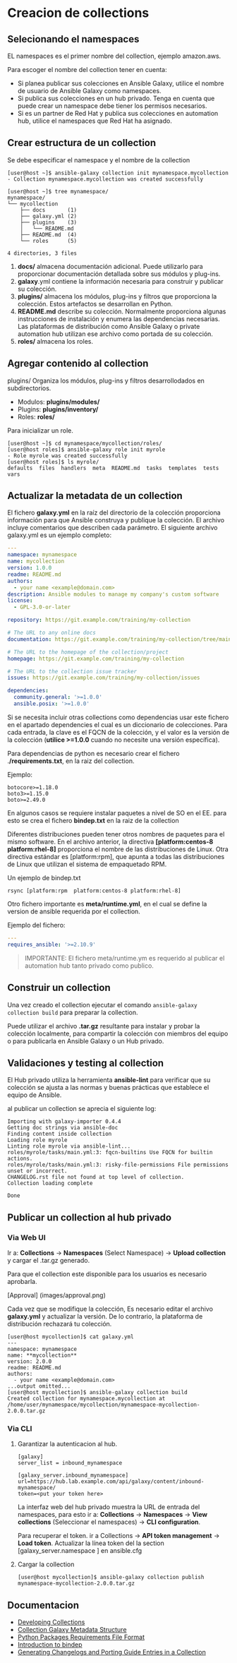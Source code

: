 # Creacion de collections

## Selecionando el namespaces

EL namespaces es el primer nombre del collection, ejemplo amazon.aws.

Para escoger el nombre del collection tener en cuenta:

* Si planea publicar sus colecciones en Ansible Galaxy, utilice el nombre de usuario de Ansible Galaxy como namespaces.
* Si publica sus colecciones en un hub privado. Tenga en cuenta que puede crear un namespace debe tiener los permisos necesarios.
* Si es un partner de Red Hat y publica sus colecciones en automation hub, utilice el namespaces que Red Hat ha asignado.

## Crear estructura de un collection

Se debe especificar el namespace y el nombre de la collection

```shell
[user@host ~]$ ansible-galaxy collection init mynamespace.mycollection
- Collection mynamespace.mycollection was created successfully

[user@host ~]$ tree mynamespace/
mynamespace/
└── mycollection
    ├── docs       (1)
    ├── galaxy.yml (2)
    ├── plugins    (3)
    │   └── README.md
    ├── README.md  (4)
    └── roles      (5)

4 directories, 3 files
```

1. **docs/** almacena documentación adicional. Puede utilizarlo para proporcionar documentación detallada sobre sus módulos y plug-ins.
2. **galaxy**.yml contiene la información necesaria para construir y publicar su colección.
3. **plugins/** almacena los módulos, plug-ins y filtros que proporciona la colección. Estos artefactos se desarrollan en Python.
4. **README.md** describe su colección. Normalmente proporciona algunas instrucciones de instalación y enumera las dependencias necesarias. Las plataformas de distribución como Ansible Galaxy o private automation hub utilizan ese archivo como portada de su colección.
5. **roles/** almacena los roles.

## Agregar contenido al collection

plugins/ Organiza los módulos, plug-ins y filtros desarrollodados en subdirectorios.

* Modulos:  **plugins/modules/**
* Plugins:  **plugins/inventory/**
* Roles: **roles/**

Para inicializar un role.

```shell
[user@host ~]$ cd mynamespace/mycollection/roles/
[user@host roles]$ ansible-galaxy role init myrole
- Role myrole was created successfully
[user@host roles]$ ls myrole/
defaults  files  handlers  meta  README.md  tasks  templates  tests  vars
```

## Actualizar la metadata de un collection

El fichero **galaxy.yml** en la raíz del directorio de la colección proporciona información para que Ansible construya y publique la colección.
El archivo incluye comentarios que describen cada parámetro. El siguiente archivo galaxy.yml es un ejemplo completo:

```yaml
---
namespace: mynamespace
name: mycollection
version: 1.0.0
readme: README.md
authors:
  - your name <example@domain.com>
description: Ansible modules to manage my company's custom software
license:
  - GPL-3.0-or-later

repository: https://git.example.com/training/my-collection

# The URL to any online docs
documentation: https://git.example.com/training/my-collection/tree/main/docs

# The URL to the homepage of the collection/project
homepage: https://git.example.com/training/my-collection

# The URL to the collection issue tracker
issues: https://git.example.com/training/my-collection/issues

dependencies:
  community.general: '>=1.0.0'
  ansible.posix: '>=1.0.0'
```

Si se necesita incluir otras collections como dependencias usar este fichero en el apartado dependencies el cual es un diccionario de colecciones.
Para cada entrada, la clave es el FQCN de la colección, y el valor es la versión de la colección (**utilice >=1.0.0** cuando no necesite una versión específica).

Para dependencias de python es necesario crear el fichero .**/requirements.txt**, en la raiz del collection.

Ejemplo:

```shell
botocore>=1.18.0
boto3>=1.15.0
boto>=2.49.0
```

En algunos casos se requiere instalar paquetes a nivel de SO en el EE. para esto se crea el fichero **bindep.txt** en la raiz de la collection

Diferentes distribuciones pueden tener otros nombres de paquetes para el mismo software. En el archivo anterior, la directiva **[platform:centos-8 platform:rhel-8]** proporciona el nombre de las distribuciones de Linux.
Otra directiva estándar es [platform:rpm], que apunta a todas las distribuciones de Linux que utilizan el sistema de empaquetado RPM.

Un ejemplo de bindep.txt

```shell
rsync [platform:rpm  platform:centos-8 platform:rhel-8]
```

Otro fichero importante es **meta/runtime.yml**, en el cual se define la version de ansible requerida por el collection.

Ejemplo del fichero:

```yaml
---
requires_ansible: '>=2.10.9'
```

> IMPORTANTE: El fichero meta/runtime.ym es requerido al publicar el automation hub tanto privado como publico.

## Construir un collection

Una vez creado el collection ejecutar el comando `ansible-galaxy collection build` para preparar la collection.

Puede utilizar el archivo **.tar.gz** resultante para instalar y probar la colección localmente, para compartir la colección con miembros del equipo o para publicarla en Ansible Galaxy o un Hub privado.

## Validaciones y testing al collection

El Hub privado utiliza la herramienta **ansible-lint** para verificar que su colección se ajusta a las normas y buenas prácticas que establece el equipo de Ansible.

al publicar un collection se aprecia el siguiente log:

```shell
Importing with galaxy-importer 0.4.4
Getting doc strings via ansible-doc
Finding content inside collection
Loading role myrole
Linting role myrole via ansible-lint...
roles/myrole/tasks/main.yml:3: fqcn-builtins Use FQCN for builtin actions.
roles/myrole/tasks/main.yml:3: risky-file-permissions File permissions unset or incorrect.
CHANGELOG.rst file not found at top level of collection.
Collection loading complete

Done
```

## Publicar un collection al hub privado

### Via Web UI

Ir a: **Collections** → **Namespaces**  (Select Namespace) → **Upload collection** y cargar el .tar.gz generado.

Para que el collection este disponible para los usuarios es necesario aprobarla.

[Approval] (images/approval.png)

Cada vez que se modifique la colección, Es necesario editar el archivo **galaxy.yml** y actualizar la versión. De lo contrario, la plataforma de distribución rechazará tu colección.

```shell
[user@host mycollection]$ cat galaxy.yml
---
namespace: mynamespace
name: **mycollection**
version: 2.0.0
readme: README.md
authors:
  - your name <example@domain.com>
...output omitted...
[user@host mycollection]$ ansible-galaxy collection build
Created collection for mynamespace.mycollection at /home/user/mynamespace/mycollection/mynamespace-mycollection-2.0.0.tar.gz
```

### Via CLI

1. Garantizar la autenticacion al hub.

   ```shell
   [galaxy]
   server_list = inbound_mynamespace
   
   [galaxy_server.inbound_mynamespace]
   url=https://hub.lab.example.com/api/galaxy/content/inbound-mynamespace/
   token=<put your token here>
   ```

   La interfaz web del hub privado muestra la URL de entrada del namespaces, para esto ir a:  **Collections** → **Namespaces** → **View collections**  (Seleccionar el namespaces) → **CLI configuration**.

   Para recuperar el token. ir a  Collections → **API token management** → **Load token**. Actualizar la línea token del la section [galaxy_server.namespace ]  en ansible.cfg

2. Cargar la collection

   ```shell
   [user@host mycollection]$ ansible-galaxy collection publish mynamespace-mycollection-2.0.0.tar.gz
   ```

## Documentacion

* [Developing Collections](https://docs.ansible.com/ansible/6/dev_guide/developing_collections.html)
* [Collection Galaxy Metadata Structure](https://docs.ansible.com/ansible/6/dev_guide/collections_galaxy_meta.html)
* [Python Packages Requirements File Format](https://pip.pypa.io/en/stable/cli/pip_install/#requirements-file-format)
* [Introduction to bindep](https://docs.opendev.org/opendev/bindep/latest/readme.html)
* [Generating Changelogs and Porting Guide Entries in a Collection](https://docs.ansible.com/ansible/6/dev_guide/developing_collections_changelogs.html)